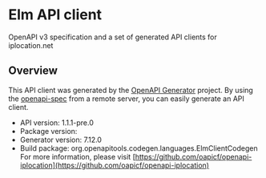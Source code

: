 # Elm API client

OpenAPI v3 specification and a set of generated API clients for iplocation.net

## Overview
This API client was generated by the [OpenAPI Generator](https://openapi-generator.tech) project. By using the [openapi-spec](https://github.com/OAI/OpenAPI-Specification) from a remote server, you can easily generate an API client.

- API version: 1.1.1-pre.0
- Package version: 
- Generator version: 7.12.0
- Build package: org.openapitools.codegen.languages.ElmClientCodegen
For more information, please visit [https://github.com/oapicf/openapi-iplocation](https://github.com/oapicf/openapi-iplocation)
